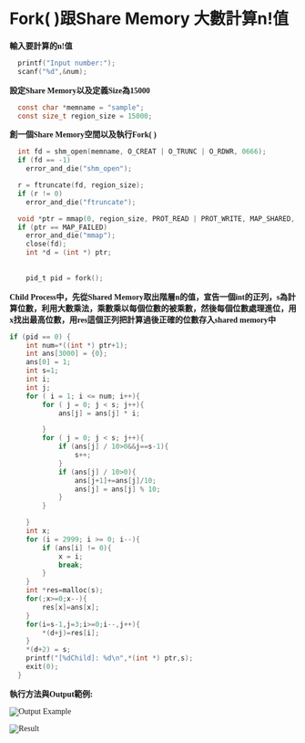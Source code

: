 # Fork( )跟Share Memory 大數計算n!值



 **<font face="微软雅黑">輸入要計算的n!值<font>**
```c
  printf("Input number:");
  scanf("%d",&num);
```

  **<font face="微软雅黑">設定Share Memory以及定義Size為15000<font>**
 
```c
  const char *memname = "sample";
  const size_t region_size = 15000;
```
  **<font face="微软雅黑">創一個Share Memory空間以及執行Fork( )<font>**
```c
  int fd = shm_open(memname, O_CREAT | O_TRUNC | O_RDWR, 0666);
  if (fd == -1)
    error_and_die("shm_open");

  r = ftruncate(fd, region_size);
  if (r != 0)
    error_and_die("ftruncate");

  void *ptr = mmap(0, region_size, PROT_READ | PROT_WRITE, MAP_SHARED, fd, 0);
  if (ptr == MAP_FAILED)
    error_and_die("mmap");
	close(fd);
    int *d = (int *) ptr;
	
	
    pid_t pid = fork();
```


 **<font face="微软雅黑">Child Process中，先從Shared Memory取出階層n的值，宣告一個int的正列，s為計算位數，利用大數乘法，乘數乘以每個位數的被乘數，然後每個位數處理進位，用x找出最高位數，用res這個正列把計算過後正確的位數存入shared memory中<font>**
```c
if (pid == 0) {	
    int num=*((int *) ptr+1);
	int ans[3000] = {0};
	ans[0] = 1;
	int s=1;
	int i;
	int j;
	for ( i = 1; i <= num; i++){
		for ( j = 0; j < s; j++){
			ans[j] = ans[j] * i;

		}
		for ( j = 0; j < s; j++){
			if (ans[j] / 10>0&&j==s-1){
				s++;
			}
			if (ans[j] / 10>0){
				ans[j+1]+=ans[j]/10;
				ans[j] = ans[j] % 10;
			}
		}

	}
	int x;
	for (i = 2999; i >= 0; i--){
		if (ans[i] != 0){
			x = i;
			break;
		}
	}
	int *res=malloc(s);
	for(;x>=0;x--){
		res[x]=ans[x];
	}	
	for(i=s-1,j=3;i>=0;i--,j++){
		*(d+j)=res[i];
	}
	*(d+2) = s;
	printf("[%dChild]: %d\n",*(int *) ptr,s);
    exit(0);
  }
```
 **<font face="微软雅黑">執行方法與Output範例:<font>**

![Output Example](/picture/input.jpg)

![Result](/picture/output.jpg)




